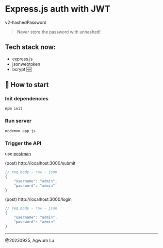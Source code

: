 # Express.js auth with JWT

v2-hashedPassword
> Never store the password with unhashed!

## Tech stack now:
- express.js
- jsonwebtoken
- bcrypt 🆕


## 🚀 How to start
### Init dependencies
``` 
npm init
```
### Run server
``` 
nodemon app.js
```
### Trigger the API
use [postman](https://web.postman.co/workspace/My-Workspace~86b01eb1-7792-41e9-889c-4bec5a737661/request/25131724-4980e75d-5617-4017-a516-a7d7371bb142)

(post)
http://localhost:3000/submit
``` JavaScript
// req.body - raw - json
{
    "username": "admin",
    "password": "admin"
}
```

(post)
http://localhost:3000/login
``` JavaScript
// req.body - raw - json
{
    "username": "admin",
    "password": "admin"
}
```

---
@20230925, Agwurn Lu